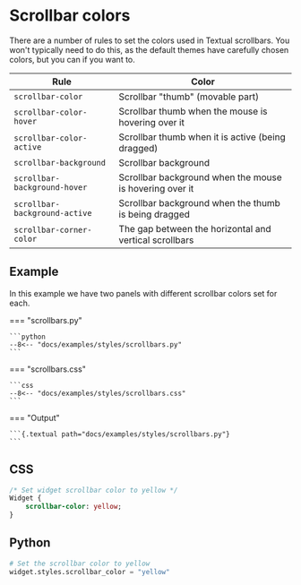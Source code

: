# Scrollbar colors

There are a number of rules to set the colors used in Textual scrollbars. You won't typically need to do this, as the default themes have carefully chosen colors, but you can if you want to.

| Rule                          | Color                                                   |
|-------------------------------|---------------------------------------------------------|
| `scrollbar-color`             | Scrollbar "thumb" (movable part)                        |
| `scrollbar-color-hover`       | Scrollbar thumb when the mouse is hovering over it      |
| `scrollbar-color-active`      | Scrollbar thumb when it is active (being dragged)       |
| `scrollbar-background`        | Scrollbar background                                    |
| `scrollbar-background-hover`  | Scrollbar background when the mouse is hovering over it |
| `scrollbar-background-active` | Scrollbar background when the thumb is being dragged    |
| `scrollbar-corner-color`      | The gap between the horizontal and vertical scrollbars  |


## Example

In this example we have two panels with different scrollbar colors set for each.

=== "scrollbars.py"

    ```python
    --8<-- "docs/examples/styles/scrollbars.py"
    ```

=== "scrollbars.css"

    ```css
    --8<-- "docs/examples/styles/scrollbars.css"
    ```

=== "Output"

    ```{.textual path="docs/examples/styles/scrollbars.py"}
    ```

## CSS

```sass
/* Set widget scrollbar color to yellow */
Widget {
    scrollbar-color: yellow;
}
```

## Python

```python
# Set the scrollbar color to yellow
widget.styles.scrollbar_color = "yellow"
```
